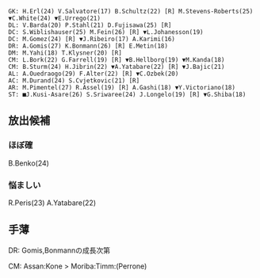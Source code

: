 ```
GK: H.Erl(24) V.Salvatore(17) B.Schultz(22) [R] M.Stevens-Roberts(25) ▼C.White(24) ▼E.Urrego(21)
DL: V.Barda(20) P.Stahl(21) D.Fujisawa(25) [R] 
DC: S.Wiblishauser(25) M.Fein(26) [R] ▼L.Johanesson(19)
DC: M.Gomez(24) [R] ▼J.Ribeiro(17) A.Karimi(16)
DR: A.Gomis(27) K.Bonmann(26) [R] E.Metin(18)
DM: M.Yahi(18) T.Klysner(20) [R]
CM: L.Bork(22) G.Farrell(19) [R] ▼B.Hellborg(19) ▼M.Kanda(18)
CM: B.Sturm(24) H.Jibrin(22) ▼A.Yatabare(22) [R] ▼J.Bajic(21) 
AL: A.Ouedraogo(29) F.Alter(22) [R] ▼C.Ozbek(20)
AC: M.Durand(24) S.Cvjetkovic(21) [R]  
AR: M.Pimentel(27) R.Assel(19) [R] A.Gashi(18) ▼Y.Victoriano(18)
ST: ■J.Kusi-Asare(26) S.Sriwaree(24) J.Longelo(19) [R] ▼G.Shiba(18)
```

## 放出候補
### ほぼ確
B.Benko(24)

### 悩ましい
R.Peris(23)
A.Yatabare(22)

## 手薄
DR: Gomis,Bonmannの成長次第

CM: Assan:Kone > Moriba:Timm:(Perrone)  

